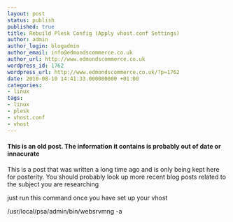 ```yaml
---
layout: post
status: publish
published: true
title: Rebuild Plesk Config (Apply vhost.conf Settings)
author: admin
author_login: blogadmin
author_email: info@edmondscommerce.co.uk
author_url: http://www.edmondscommerce.co.uk
wordpress_id: 1762
wordpress_url: http://www.edmondscommerce.co.uk/?p=1762
date: 2010-08-10 14:41:33.000000000 +01:00
categories:
- linux
tags:
- linux
- plesk
- vhost.conf
- vhost
---
```

<div class="oldpost"><h4>This is an old post. The information it contains is probably out of date or innacurate</h4>
<p>
This is a post that was written a long time ago and is only being kept here for posterity.
You should probably look up more recent blog posts related to the subject you are researching
</p>
</div>
just run this command once you have set up your vhost

/usr/local/psa/admin/bin/websrvmng -a
